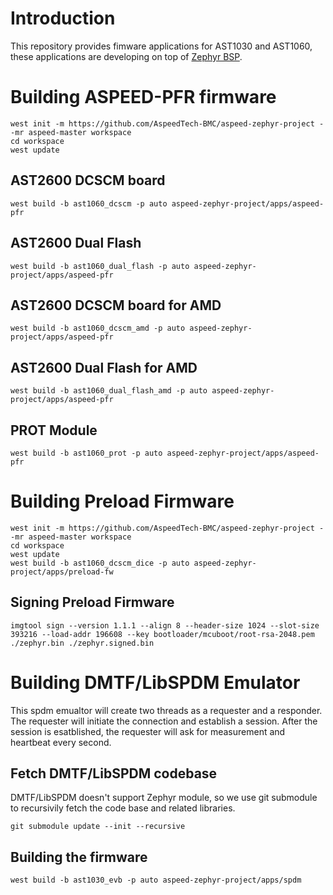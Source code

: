 # Introduction
This repository provides fimware applications for AST1030 and AST1060, these
applications are developing on top of [Zephyr BSP](https://github.com/AspeedTech-BMC/zephyr).


# Building ASPEED-PFR firmware

```
west init -m https://github.com/AspeedTech-BMC/aspeed-zephyr-project --mr aspeed-master workspace
cd workspace
west update
```

## AST2600 DCSCM board

```
west build -b ast1060_dcscm -p auto aspeed-zephyr-project/apps/aspeed-pfr
```

## AST2600 Dual Flash

```
west build -b ast1060_dual_flash -p auto aspeed-zephyr-project/apps/aspeed-pfr
```

## AST2600 DCSCM board for AMD

```
west build -b ast1060_dcscm_amd -p auto aspeed-zephyr-project/apps/aspeed-pfr
```

## AST2600 Dual Flash for AMD

```
west build -b ast1060_dual_flash_amd -p auto aspeed-zephyr-project/apps/aspeed-pfr
```

## PROT Module

```
west build -b ast1060_prot -p auto aspeed-zephyr-project/apps/aspeed-pfr
```

# Building Preload Firmware

```
west init -m https://github.com/AspeedTech-BMC/aspeed-zephyr-project --mr aspeed-master workspace
cd workspace
west update
west build -b ast1060_dcscm_dice -p auto aspeed-zephyr-project/apps/preload-fw
```

## Signing Preload Firmware

```
imgtool sign --version 1.1.1 --align 8 --header-size 1024 --slot-size 393216 --load-addr 196608 --key bootloader/mcuboot/root-rsa-2048.pem ./zephyr.bin ./zephyr.signed.bin
```

# Building DMTF/LibSPDM Emulator
This spdm emualtor will create two threads as a requester and a responder.
The requester will initiate the connection and establish a session.
After the session is esatblished, the requester will ask for measurement and heartbeat every second.

## Fetch DMTF/LibSPDM codebase
DMTF/LibSPDM doesn't support Zephyr module, so we use git submodule to recursivily fetch the code base and related libraries.
```
git submodule update --init --recursive

```

## Building the firmware
```
west build -b ast1030_evb -p auto aspeed-zephyr-project/apps/spdm
```

